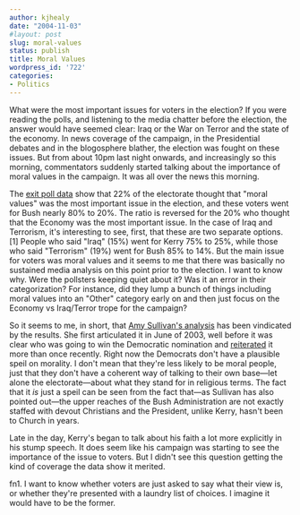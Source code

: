 ```yaml
---
author: kjhealy
date: "2004-11-03"
#layout: post
slug: moral-values
status: publish
title: Moral Values
wordpress_id: '722'
categories:
- Politics
---
```


What were the most important issues for voters in the election? If you were reading the polls, and listening to the media chatter before the election, the answer would have seemed clear: Iraq or the War on Terror and the state of the economy. In news coverage of the campaign, in the Presidential debates and in the blogosphere blather, the election was fought on these issues. But from about 10pm last night onwards, and increasingly so this morning, commentators suddenly started talking about the importance of moral values in the campaign. It was all over the news this morning.

The [exit poll data](http://us.cnn.com/ELECTION/2004/pages/results/states/US/P/00/epolls.0.html) show that 22% of the electorate thought that "moral values" was the most important issue in the election, and these voters went for Bush nearly 80% to 20%. The ratio is reversed for the 20% who thought that the Economy was the most important issue. In the case of Iraq and Terrorism, it's interesting to see, first, that these are two separate options.[1] People who said "Iraq" (15%) went for Kerry 75% to 25%, while those who said "Terrorism" (19%) went for Bush 85% to 14%. But the main issue for voters was moral values and it seems to me that there was basically no sustained media analysis on this point prior to the election. I want to know why. Were the pollsters keeping quiet about it? Was it an error in their categorization? For instance, did they lump a bunch of things including moral values into an "Other" category early on and then just focus on the Economy vs Iraq/Terror trope for the campaign?

So it seems to me, in short, that [Amy Sullivan's analysis](http://www.washingtonmonthly.com/features/2003/0306.sullivan.html) has been vindicated by the results. She first articulated it in June of 2003, well before it was clear who was going to win the Democratic nomination and [reiterated](http://www.ndol.org/ndol_ci.cfm?contentid=252572&kaid=127&subid=170) it more than once recently. Right now the Democrats don't have a plausible speil on morality. I don't mean that they're less likely to be moral people, just that they don't have a coherent way of talking to their own base—let alone the electorate—about what they stand for in religious terms. The fact that it *is* just a speil can be seen from the fact that—as Sullivan has also pointed out—the upper reaches of the Bush Administration are not exactly staffed with devout Christians and the President, unlike Kerry, hasn't been to Church in years.

Late in the day, Kerry's began to talk about his faith a lot more explicitly in his stump speech. It does seem like his campaign was starting to see the importance of the issue to voters. But I didn't see this question getting the kind of coverage the data show it merited.

fn1. I want to know whether voters are just asked to say what their view is, or whether they're presented with a laundry list of choices. I imagine it would have to be the former.
